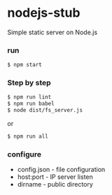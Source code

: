 # nodejs-stub
Simple static server on Node.js

### run 
```bash
$ npm start
```

### Step by step
```bash
$ npm run lint
$ npm run babel
$ node dist/fs_server.js
```
or
```bash
$ npm run all
```

### configure
- config.json - file configuration
- host:port - IP server listen
- dirname - public directory
 